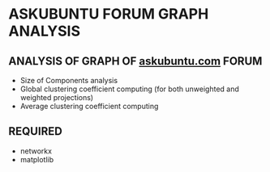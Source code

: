 # ASKUBUNTU FORUM GRAPH ANALYSIS

## ANALYSIS OF GRAPH OF [askubuntu.com](https://askubuntu.com/ "link to forum") FORUM

* Size of Components analysis
* Global clustering coefficient computing (for both unweighted and weighted projections)
* Average clustering coefficient computing

## REQUIRED

* networkx
* matplotlib
